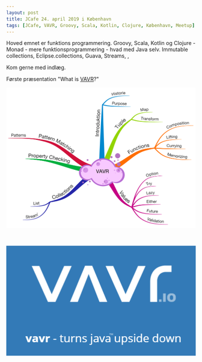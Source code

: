 ```yaml
---
layout: post
title: JCafe 24. april 2019 i København
tags: [JCafe, VAVR, Groovy, Scala, Kotlin, Clojure, København, Meetup]
---
```


Hoved emnet er funktions programmering.
Groovy, Scala, Kotlin og Clojure - Monad - 
mere funktionsprogrammering - hvad med Java selv. Immutable collections, Eclipse.collections, Guava, Streams, , 

Kom gerne med indlæg.



Første præsentation  "What is [VAVR](http://www.vavr.io/)?"
<!-- more --> 

![vavr-agenda](/assets/img/posts/2019/vavr-agenda.png)

<br/>

![vavr](/assets/img/posts/2019/vavr.png)



<!--
# Vavr Agenda
## Introduction
* History
* Purpose

## Tuples
* Map
* Transform

## Functions
* Composition
* Lifting
* Currying
* Memoization

## Values
* Option
* Try
* Lazy
* Either
* Future
* Validation

## Collections
* List
* Stream

## Property Checking

## Pattern Matching
* Patterns


-->